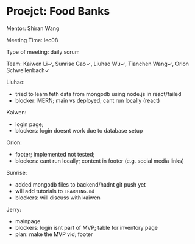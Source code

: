 # Proejct: Food Banks

Mentor: Shiran Wang

Meeting Time: lec08

Type of meeting: daily scrum

Team: Kaiwen Li✓, Sunrise Gao✓, Liuhao Wu✓, Tianchen Wang✓, Orion Schwellenbach✓

Liuhao:
- tried to learn feth data from mongodb using node.js in react/failed
- blocker: MERN; main vs deployed; cant run locally (react)

Kaiwen:
- login page; 
- blockers: login doesnt work due to database setup

Orion:
- footer; implemented not tested;
- blockers: cant run locally; content in footer (e.g. social media links)

Sunrise:
- added mongodb files to backend/hadnt git push yet
- will add tutorials to `LEARNING.md`
- blockers: will discuss with kaiwen

Jerry:
- mainpage
- blockers: login isnt part of MVP; table for inventory page
- plan: make the MVP vid; footer
